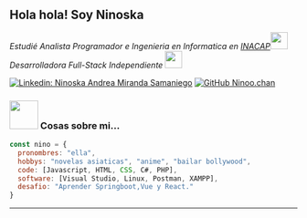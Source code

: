 <h2> Hola hola! Soy Ninoska</h2>
<p><em>Estudié Analista Programador e Ingenieria en Informatica en <a href="https://portales.inacap.cl/">INACAP</a><img src="https://media.giphy.com/media/sV562Wn3rMRSKK7rOh/giphy.gif" width="30"></br>Desarrolladora Full-Stack Independiente <img src="https://media.giphy.com/media/WUlplcMpOCEmTGBtBW/giphy.gif" width="30"> 
</em></p>

[![Linkedin: Ninoska Andrea Miranda Samaniego](https://img.shields.io/badge/-ninoskamiranda-blue?style=flat-square&logo=Linkedin&logoColor=white&link=https://www.linkedin.com/in/ninoska-miranda-s/)](https://www.linkedin.com/in/ninoska-miranda-s/)
[![GitHub Ninoo.chan](https://img.shields.io/github/followers/ninoo-chan?label=follow&style=social)](https://github.com/Ninoo-chan)


### <img src="https://media.giphy.com/media/VgCDAzcKvsR6OM0uWg/giphy.gif" width="50"> Cosas sobre mi...  

```javascript
const nino = {
  pronombres: "ella",
  hobbys: "novelas asiaticas", "anime", "bailar bollywood",
  code: [Javascript, HTML, CSS, C#, PHP],
  software: [Visual Studio, Linux, Postman, XAMPP],
  desafio: "Aprender Springboot,Vue y React."
}
```

---
